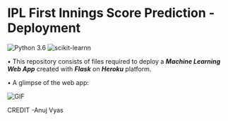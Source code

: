# IPL First Innings Score Prediction - Deployment

![Python 3.6](https://img.shields.io/badge/Python-3.6-brightgreen.svg) ![scikit-learnn](https://img.shields.io/badge/Library-Scikit_Learn-orange.svg)

• This repository consists of files required to deploy a ___Machine Learning Web App___ created with ___Flask___ on ___Heroku___ platform.



• A glimpse of the web app:

 ![GIF](readme_resources/ipl-app.gif)
 
 CREDIT -Anuj Vyas
